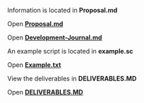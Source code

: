 Information is located in **Proposal.md**

Open [__Proposal.md__](https://github.com/iblacksand/advanced-planner/blob/master/PROPOSAL.md)

Open [__Development-Journal.md__](https://github.com/iblacksand/advanced-planner/blob/master/DEVELOPMENT-JOURNAL.md)

An example script is located in **example.sc**

Open [**Example.txt**](https://github.com/iblacksand/advanced-planner/blob/master/example.txt)

View the deliverables in **DELIVERABLES.MD**

Open [**DELIVERABLES.MD**](https://github.com/iblacksand/advanced-planner/blob/master/DELIVERABLES.md)
